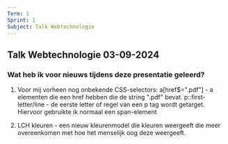 ```yaml
---
Term: 1  
Sprint: 1  
Subject: Talk Webtechnologie  
---
```


## Talk Webtechnologie 03-09-2024

### Wat heb ik voor nieuws tijdens deze presentatie geleerd?

1. Voor mij vorheen nog onbekende CSS-selectors:
a[href$=".pdf"] - a elementen die een href hebben die de string ".pdf" bevat.
p::first-letter/line - de eerste letter of regel van een p tag wordt getarget. Hiervoor gebruikte ik normaal een span-element

2. LCH kleuren - een nieuw kleurenmodel die kleuren weergeeft die meer overeenkomen met hoe het menselijk oog deze weergeeft.
